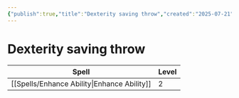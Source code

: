 ```yaml
---
{"publish":true,"title":"Dexterity saving throw","created":"2025-07-21","modified":"2025-07-23T16:21:32.048+02:00","published":"2025-07-21","cssclasses":""}
---
```


# Dexterity saving throw
| Spell                                                  | Level |
| ------------------------------------------------------ | ----- |
| [[Spells/Enhance Ability\|Enhance Ability]] | 2     |


